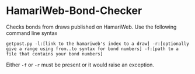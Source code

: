 # HamariWeb-Bond-Checker
 Checks bonds from draws published on HamariWeb. Use the following command line syntax
 ```
 getpost.py -l:[link to the hamariweb's index to a draw] -r:[optionally give a range using from..to syntax for bond numbers] -f:[path to a file that contains your bond numbers]
 ```
 Either `-f` or `-r` must be present or it would raise an exception.

